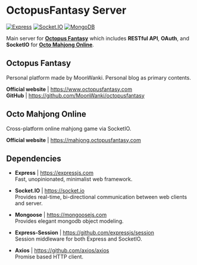 # OctopusFantasy Server

[![Express](https://img.shields.io/badge/Express-v4.16.4-red.svg?style=flat-square)](https://reactjs.org/)
[![Socket.IO](https://img.shields.io/badge/Socket.IO-v4.0.1-yellowgreen.svg?style=flat-square)](https://socket.io/)
[![MongoDB](https://img.shields.io/badge/Mongoose-v5.4.3-47A248.svg?style=flat-square&logo=MongoDB)](https://material-ui.com/)

Main server for [**Octopus Fantasy**](https://www.octopusfantasy.com) which includes **RESTful API**, **OAuth**, and **SocketIO** for [**Octo Mahjong Online**](https://mahjong.octopusfantasy.com).

## Octopus Fantasy

Personal platform made by MoonWanki. Personal blog as primary contents.
    
**Official website** | https://www.octopusfantasy.com  
**GitHub** | https://github.com/MoonWanki/octopusfantasy  

## Octo Mahjong Online

Cross-platform online mahjong game via SocketIO.  
  
**Official website** | https://mahjong.octopusfantasy.com  

## Dependencies  

- **Express** | https://expressjs.com  
Fast, unopinionated, minimalist web framework.  

- **Socket<span>.</span>IO** | https://socket.io  
Provides real-time, bi-directional communication between web clients and server.  

- **Mongoose** | https://mongoosejs.com  
Provides elegant mongodb object modeling.  

- **Express-Session** | https://github.com/expressjs/session  
Session middleware for both Express and SocketIO.  

- **Axios** | https://github.com/axios/axios  
Promise based HTTP client.  